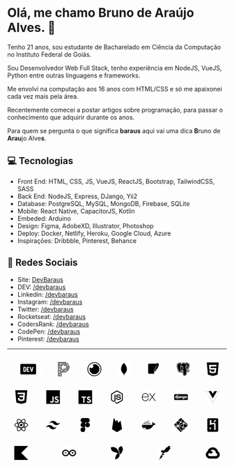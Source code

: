 # Olá, me chamo Bruno de Araújo Alves. :goat:

Tenho 21 anos, sou estudante de Bacharelado em Ciência da Computação no Instituto Federal de Goiás.

Sou Desenvolvedor Web Full Stack, tenho experiência em NodeJS, VueJS, Python entre outras linguagens e frameworks.

Me envolvi na computação aos 16 anos com HTML/CSS e só me apaixonei cada vez mais pela área.

Recentemente comecei a postar artigos sobre programação, para passar o conhecimento que adquirir durante os anos.

Para quem se pergunta o que significa **baraus** aqui vai uma dica **B**runo de **Arau**jo Alve**s**.

## :computer: Tecnologias

- Front End: HTML, CSS, JS, VueJS, ReactJS, Bootstrap, TailwindCSS, SASS
- Back End: NodeJS, Express, DJango, Yii2
- Database: PostgreSQL, MySQL, MongoDB, Firebase, SQLite
- Mobile: React Native, CapacitorJS, Kotlin
- Embeded: Arduino
- Design: Figma, AdobeXD, Illustrator, Photoshop
- Deploy: Docker, Netlify, Heroku, Google Cloud, Azure
- Inspirações: Dribbble, Pinterest, Behance

## :link: Redes Sociais

- Site: [DevBaraus](https://baraus.dev/)
- DEV: [/devbaraus](https://dev.to/devbaraus/)
- Linkedin: [/devbaraus](https://linkedin/in/devbaraus/)
- Instagram: [/devbaraus](https://instagram.com/devbaraus)
- Twitter: [/devbaraus](https://twitter.com/devbaraus)
- Rocketseat: [/devbaraus](https://app.rocketseat.com.br/me/devbaraus)
- CodersRank: [/devbaraus](https://profile.codersrank.io/user/devbaraus)
- CodePen: [/devbaraus](https://codepen.io/devbaraus)
- Pinterest: [/devbaraus](https://pinterest.com/devbaraus/boards/)

---

<div style="display: flex; align-items:center; justify-content:space-between; flex-wrap: wrap;">
<img src="https://raw.githubusercontent.com/devbaraus/devbaraus/master/SVG/devto.svg" style="height: 32px; margin: 1rem;" alt="DEV Community">
<img src="https://raw.githubusercontent.com/devbaraus/devbaraus/master/SVG/prettier.svg" style="height: 32px;margin: 1rem;" alt="Prettier">
<img src="https://raw.githubusercontent.com/devbaraus/devbaraus/master/SVG/insomnia.svg" style="height: 32px;margin: 1rem;" alt="Insomnia">
<img src="https://raw.githubusercontent.com/devbaraus/devbaraus/master/SVG/mongodb.svg" style="height: 32px;margin:  1rem;" alt="MongoDB">
<img src="https://raw.githubusercontent.com/devbaraus/devbaraus/master/SVG/sqlite.svg" style="height: 32px;margin:  1rem;" alt="SQLite">
<img src="https://raw.githubusercontent.com/devbaraus/devbaraus/master/SVG/postgresql.svg" style="height: 32px;margin:  1rem;" alt="Postgresql">
<img src="https://raw.githubusercontent.com/devbaraus/devbaraus/master/SVG/html5.svg" style="height: 32px;margin:  1rem;" alt="HTML5">
<img src="https://raw.githubusercontent.com/devbaraus/devbaraus/master/SVG/css3.svg" style="height: 32px;margin:  1rem;" alt="CSS3">
<img src="https://raw.githubusercontent.com/devbaraus/devbaraus/master/SVG/javascript.svg" style="height: 32px;margin:  1rem;" alt="JavaScript">
<img src="https://raw.githubusercontent.com/devbaraus/devbaraus/master/SVG/typescript.svg" style="height: 32px;margin: 1rem;" alt="TypeScript">
<img src="https://raw.githubusercontent.com/devbaraus/devbaraus/master/SVG/nodejs.svg" style="height: 32px;margin:  1rem;" alt="NodeJS">
<img src="https://raw.githubusercontent.com/devbaraus/devbaraus/master/SVG/express.svg" style="height: 32px;margin:  1rem;" alt="ExpressJS">
<img src="https://raw.githubusercontent.com/devbaraus/devbaraus/master/SVG/django.svg" style="height: 32px;margin:  1rem;" alt="DJango">
<img src="https://raw.githubusercontent.com/devbaraus/devbaraus/master/SVG/vuejs.svg" style="height: 32px;margin:  1rem;" alt="VueJS">
<img src="https://raw.githubusercontent.com/devbaraus/devbaraus/master/SVG/react.svg" style="height: 32px;margin:  1rem;" alt="React">
<img src="https://raw.githubusercontent.com/devbaraus/devbaraus/master/SVG/tailwindcss.svg" style="height: 32px;margin: 1rem;" alt="TailwindCSS">
<img src="https://raw.githubusercontent.com/devbaraus/devbaraus/master/SVG/figma.svg" style="height: 32px;margin: 1rem;" alt="Figma">
<img src="https://raw.githubusercontent.com/devbaraus/devbaraus/master/SVG/firebase.svg" style="height: 32px;margin:  1rem;" alt="Firebase">
<img src="https://raw.githubusercontent.com/devbaraus/devbaraus/master/SVG/docker.svg" style="height: 32px;margin:  1rem;" alt="Docker">
<img src="https://raw.githubusercontent.com/devbaraus/devbaraus/master/SVG/netlify.svg" style="height: 32px;margin:  1rem;" alt="Netlify">
<img src="https://raw.githubusercontent.com/devbaraus/devbaraus/master/SVG/heroku.svg" style="height: 32px;margin:  1rem;" alt="Heroku">
<img src="https://raw.githubusercontent.com/devbaraus/devbaraus/master/SVG/kotlin.svg" style="height: 32px;margin:  1rem;" alt="Kotlin">
<img src="https://raw.githubusercontent.com/devbaraus/devbaraus/master/SVG/arduino.svg" style="height: 32px;margin:  1rem;" alt="Arduino">
<img src="https://raw.githubusercontent.com/devbaraus/devbaraus/master/SVG/yii.svg" style="height: 32px;margin:  1rem;" alt="Yii">
<img src="https://raw.githubusercontent.com/devbaraus/devbaraus/master/SVG/rocketseat.svg" style="height: 32px;margin:  1rem;" alt="Rocketseat">
<img src="https://raw.githubusercontent.com/devbaraus/devbaraus/master/SVG/googlecloud.svg" style="height: 32px;margin:  1rem;" alt="Google Cloud">
</div>
